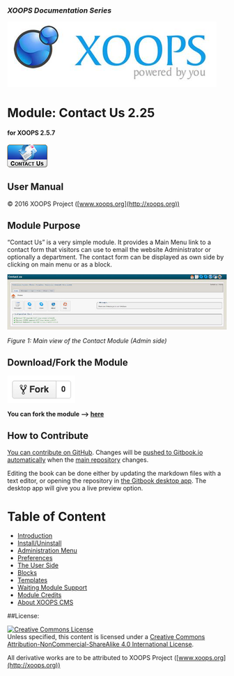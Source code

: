 ### _XOOPS Documentation Series_
![logoXoops.jpg](assets/logoXoops.jpg)

# Module: Contact Us  2.25
#### for XOOPS 2.5.7
      
![logoModule.png](assets/logoModule.png)
 
## User Manual
  
© 2016 XOOPS Project ([www.xoops.org](http://xoops.org))        
  

## Module Purpose 
 
“Contact Us” is a very simple module. It provides a Main Menu link to a contact form that visitors can use to email the website Administrator or optionally a department.
The contact form can be displayed as own side by clicking on main menu or as a block.
 
![Dashboard](assets/0_dashboard.PNG)

*Figure 1: Main view of the Contact Module (Admin side)*

## Download/Fork the Module 
![](assets/forkit.PNG) 

**You can fork the module --> [here](https://github.com/XoopsModules25x/contact)** 

## How to Contribute

[You can contribute on GitHub](https://github.com/XoopsDocs/contact-tutorial). Changes will be [pushed to Gitbook.io automatically](https://www.gitbook.com/book/xoops/contact-tutorial/activity) when the [main repository](https://github.com/XoopsDocs/contact-tutorial) changes.

Editing the book can be done either by updating the markdown files with a text editor, or opening the repository in [the Gitbook desktop app](https://github.com/GitbookIO/editor/blob/master/README.md). The desktop app will give you a live preview option.

# Table of Content

* [Introduction](README.md)
* [Install/Uninstall](book/1install.md)
* [Administration Menu](book/2administration.md)
* [Preferences](book/3preferences.md)
* [The User Side](book/5userside.md)
* [Blocks](book/6blocks.md)
* [Templates](book/7templates.md)
* [Waiting Module Support](book/8waiting.md)
* [Module Credits](book/9credits.md)
* [About XOOPS CMS](book/10aboutxoops.md)

##License:

<a rel="license" href="http://creativecommons.org/licenses/by-nc-sa/4.0/"><img alt="Creative Commons License" style="border-width:0" src="https://i.creativecommons.org/l/by-nc-sa/4.0/88x31.png" /></a><br />Unless specified, this content is licensed under a <a rel="license" href="http://creativecommons.org/licenses/by-nc-sa/4.0/">Creative Commons Attribution-NonCommercial-ShareAlike 4.0 International License</a>.

All derivative works are to be attributed to XOOPS Project ([www.xoops.org](http://xoops.org))